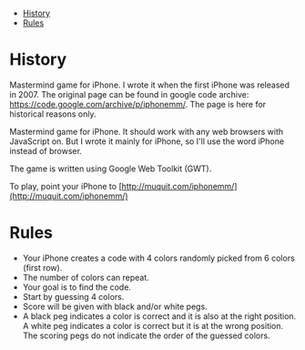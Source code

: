 <!-- TOC -->

- [History](#history)
- [Rules](#rules)

<!-- /TOC -->
# History
Mastermind game for iPhone. I wrote it when the first iPhone was released in 2007. The original page can be found in google code archive: https://code.google.com/archive/p/iphonemm/. The page is here for historical reasons only.

Mastermind game for iPhone. It should work with any web browsers with JavaScript on. But I wrote it mainly for iPhone, so I'll use the word iPhone instead of browser.

The game is written using Google Web Toolkit (GWT).

To play, point your iPhone to [http://muquit.com/iphonemm/](http://muquit.com/iphonemm/)

# Rules

* Your iPhone creates a code with 4 colors randomly picked from 6 colors (first row).
* The number of colors can repeat.
* Your goal is to find the code.
* Start by guessing 4 colors.
* Score will be given with black and/or white pegs.
* A black peg indicates a color is correct and it is also at the right position. A white peg indicates a color is correct but it is at the wrong position. The scoring pegs do not indicate the order of the guessed colors.
